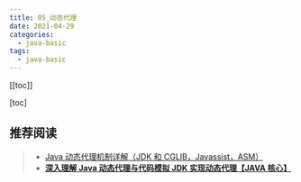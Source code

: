 ```yaml
---
title: 05_动态代理
date: 2021-04-29
categories:
  - java-basic
tags:
  - java-basic
---
```


[[toc]]

[toc]

## 推荐阅读

> - [Java 动态代理机制详解（JDK 和 CGLIB，Javassist，ASM）](https://www.cnblogs.com/rinack/p/7742682.html)
> - [**深入理解 Java 动态代理与代码模拟 JDK 实现动态代理【JAVA 核心】**](https://blog.csdn.net/lhl1124281072/article/details/79780494)
